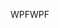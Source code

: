<span data-ttu-id="888c9-101">WPF</span><span class="sxs-lookup"><span data-stu-id="888c9-101">WPF</span></span>